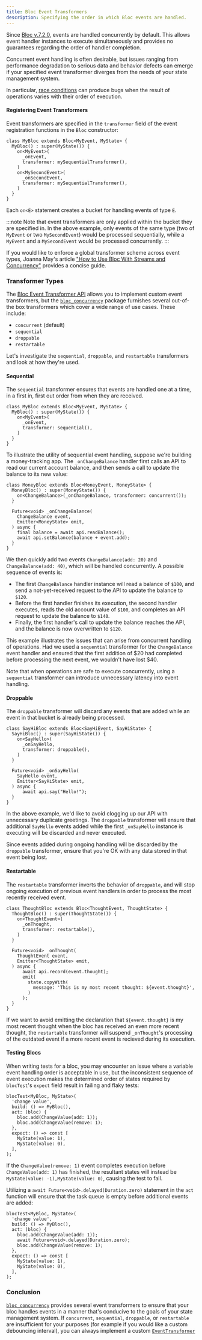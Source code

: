 ```yaml
---
title: Bloc Event Transformers
description: Specifying the order in which Bloc events are handled.
---
```

Since [Bloc v.7.2.0](https://bloclibrary.dev/migration/#v720), events are handled concurrently by default. This allows event handler instances to execute simultaneously and provides no guarantees regarding the order of handler completion.

Concurrent event handling is often desirable, but issues ranging from performance degradation to serious data and behavior defects can emerge if your specified event transformer diverges from the needs of your state management system.

In particular, [race conditions](https://en.wikipedia.org/wiki/Race_condition) can produce bugs when the result of operations varies with their order of execution.

#### Registering Event Transformers
Event transformers are specified in the `transformer` field of the event registration functions in the `Bloc` constructor:

```
class MyBloc extends Bloc<MyEvent, MyState> {
  MyBloc() : super(MyState()) {
    on<MyEvent>(
      _onEvent, 
      transformer: mySequentialTransformer(),
    )
    on<MySecondEvent>(
      _onSecondEvent,
      transformer: mySequentialTransformer(),
    )
  }
}
```
Each `on<E>`  statement creates a bucket for handling events of type `E`. 

:::note
Note that event transformers are only applied within the bucket they are specified in. In the above example, only events of the same type (two  of `MyEvent` or two  `MySecondEvent`) would be processed sequentially, while a `MyEvent` and a `MySecondEvent` would be processed concurrently. 
:::

If you would like to enforce a global transformer scheme across event types, Joanna May's article ["How to Use Bloc With Streams and Concurrency"](https://verygood.ventures/blog/how-to-use-bloc-with-streams-and-concurrency) provides a concise guide.

### Transformer Types
The [Bloc Event Transformer API](https://bloclibrary.dev/bloc-concepts/#advanced-event-transformations)  allows you to implement custom event transformers, but the [`bloc_concurrency`](https://pub.dev/packages/bloc_concurrency) package furnishes several out-of-the box transformers which cover a wide range of use cases. These include:

 - `concurrent` (default)
 - `sequential`
 - `droppable`
 - `restartable`
 
 Let's investigate the `sequential`, `droppable`, and `restartable` transformers and look at how they're used.

#### Sequential
The `sequential` transformer ensures that events are handled one at a time, in a first in, first out order from when they are received.
```
class MyBloc extends Bloc<MyEvent, MyState> {
  MyBloc() : super(MyState()) {
    on<MyEvent>(
      _onEvent, 
      transformer: sequential(),
    )
  }
}
```

To illustrate the utility of sequential event handling, suppose we're building a money-tracking app. The `_onChangeBalance` handler first calls an API to read our current account balance, and then sends a call to update the balance to its new value:

```
class MoneyBloc extends Bloc<MoneyEvent, MoneyState> {
  MoneyBloc() : super(MoneyState()) {
    on<ChangeBalance>(_onChangeBalance, transformer: concurrent());
  }

  Future<void> _onChangeBalance(
    ChangeBalance event,
    Emitter<MoneyState> emit,
  ) async {
    final balance = await api.readBalance();
    await api.setBalance(balance + event.add);
  }
}
```

We then quickly add two events `ChangeBalance(add: 20)` and `ChangeBalance(add: 40)`, which will be handled concurrently. A possible sequence of events is:

 - The first `ChangeBalance` handler instance will read a balance of `$100`, and send a not-yet-received request to the API to update the balance to `$120`.
 -  Before the first handler finishes its execution, the second handler executes, reads the old account value of `$100`, and completes an API request to update the balance to `$140`.
 - Finally, the first handler's call to update the balance reaches the API, and the balance is now overwritten to `$120`.

This example illustrates the issues that can arise from concurrent handling of operations. Had we used a `sequential` transformer for the `ChangeBalance` event handler and ensured that the first addition of $20 had completed before processing the next event, we wouldn't have lost $40.

Note that when operations are safe to execute concurrently, using a `sequential` transformer can introduce unnecessary latency into event handling.

#### Droppable
The `droppable` transformer will discard any events that are added while an event in that bucket is already being processed. 
```
class SayHiBloc extends Bloc<SayHiEvent, SayHiState> {
  SayHiBloc() : super(SayHiState()) {
    on<SayHello>(
      _onSayHello, 
      transformer: droppable(),
    )
  }

  Future<void> _onSayHello(
    SayHello event,
    Emitter<SayHiState> emit,
  ) async {
	  await api.say("Hello!");
  }
}
```
In the above example, we'd like to avoid clogging up our API with unnecessary duplicate greetings. The `droppable` transformer will ensure that additional `SayHello` events added while the first `_onSayHello` instance is executing will be discarded and never executed. 

Since events added during ongoing handling will be discarded by the `droppable` transformer, ensure that you're OK with any data stored in that event being lost.

#### Restartable
The `restartable` transformer inverts the behavior of `droppable`, and will stop ongoing execution of previous event handlers in order to process the most recently received event.
```
class ThoughtBloc extends Bloc<ThoughtEvent, ThoughtState> {
  ThoughtBloc() : super(ThoughtState()) {
    on<ThoughtEvent>(
      _onThought, 
      transformer: restartable(),
    )
  }

  Future<void> _onThought(
    ThoughtEvent event,
    Emitter<ThoughtState> emit,
  ) async {
	  await api.record(event.thought);
	  emit(
	    state.copyWith(
	      message: 'This is my most recent thought: ${event.thought}',
	    )
	  );
  }
}
```
If we want to avoid emitting the declaration that `${event.thought}` is my most recent thought when the bloc has received an even more recent thought, the `restartable` transformer will suspend `_onThought`'s processing of the outdated event if a more recent event is recieved during its execution.

#### Testing Blocs
When writing tests for a bloc, you may encounter an issue where a variable event handling order is acceptable in use, but the inconsistent sequence of event execution makes the determined order of states required by `blocTest`'s `expect` field result in failing and flaky tests:
```
blocTest<MyBloc, MyState>(
  'change value',
  build: () => MyBloc(),
  act: (bloc) {
    bloc.add(ChangeValue(add: 1));
    bloc.add(ChangeValue(remove: 1);
  },
  expect: () => const [
    MyState(value: 1),
    MyState(value: 0),
  ],
);
```
If the `ChangeValue(remove: 1)` event completes execution before `ChangeValue(add: 1)` has finished, the resultant states will instead be `MyState(value: -1),MyState(value: 0)`, causing the test to fail.

Utilizing a `await Future<void>.delayed(Duration.zero)` statement in the `act` function will ensure that the task queue is empty before additional events are added:
```
blocTest<MyBloc, MyState>(
  'change value',
  build: () => MyBloc(),
  act: (bloc) {
    bloc.add(ChangeValue(add: 1));
    await Future<void>.delayed(Duration.zero);
    bloc.add(ChangeValue(remove: 1);
  },
  expect: () => const [
    MyState(value: 1),
    MyState(value: 0),
  ],
);
```

### Conclusion
[`bloc_concurrency`](https://pub.dev/packages/bloc_concurrency) provides several event transformers to ensure that your bloc handles events in a manner that's conducive to the goals of your state management system. If `concurrent`, `sequential`, `droppable`, or `restartable` are insufficient for your purposes (for example if you would like a custom debouncing interval), you can always implement a custom [`EventTransformer`](https://bloclibrary.dev/bloc-concepts/#advanced-event-transformations)
